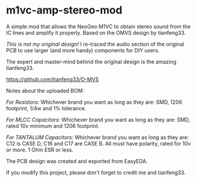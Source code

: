 # m1vc-amp-stereo-mod
A simple mod that allows the NeoGeo M1VC to obtain stereo sound from the IC lines and amplify it properly. Based on the OMVS design by tianfeng33.

*This is not my original design!* I re-traced the audio section of the original PCB to use larger (and more handy) components for DIY users.

The expert and master-mind behind the original design is the amazing tianfeng33.

https://github.com/tianfeng33/O-MVS

Notes about the uploaded BOM:

*For Resistors:* Whichever brand you want as long as they are: SMD, 1206 footprint, 1/4w and 1% tolerance.

*For MLCC Capacitors:* Whichever brand you want as long as they are: SMD, rated 10v minimum and 1206 footprint.

*For TANTALUM Capacitors:* Whichever brand you want as long as they are: C12 is CASE D, C16 and C17 are CASE B. All must have polarity, rated for 10v or more. 1 Ohm ESR or less.
 
The PCB design was created and exported from EasyEDA.

If you modify this project, please don't forget to credit me and tianfeng33.
